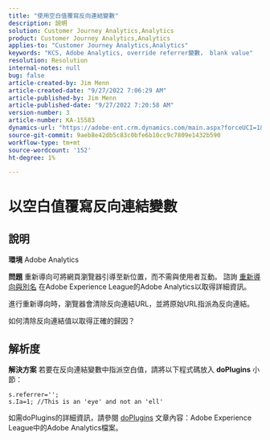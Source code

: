 ```yaml
---
title: "使用空白值覆寫反向連結變數"
description: 說明
solution: Customer Journey Analytics,Analytics
product: Customer Journey Analytics,Analytics
applies-to: "Customer Journey Analytics,Analytics"
keywords: "KCS, Adobe Analytics, override referrer變數， blank value"
resolution: Resolution
internal-notes: null
bug: false
article-created-by: Jim Menn
article-created-date: "9/27/2022 7:06:29 AM"
article-published-by: Jim Menn
article-published-date: "9/27/2022 7:20:58 AM"
version-number: 3
article-number: KA-15583
dynamics-url: "https://adobe-ent.crm.dynamics.com/main.aspx?forceUCI=1&pagetype=entityrecord&etn=knowledgearticle&id=ebf443e5-323e-ed11-9db1-0022480866ad"
source-git-commit: 9aeb8e42db5c83c0bfe6b10cc9c7809e1432b590
workflow-type: tm+mt
source-wordcount: '152'
ht-degree: 1%

---
```


# 以空白值覆寫反向連結變數

## 說明


<b>環境</b>
Adobe Analytics

<b>問題</b>
重新導向可將網頁瀏覽器引導至新位置，而不需與使用者互動。 諮詢 [重新導向與別名](https://docs.adobe.com/content/help/en/analytics/technotes/redirects.html) 在Adobe Experience League的Adobe Analytics以取得詳細資訊。

進行重新導向時，瀏覽器會清除反向連結URL，並將原始URL指派為反向連結。

如何清除反向連結值以取得正確的歸因？


## 解析度


<b>解決方案</b>
若要在反向連結變數中指派空白值，請將以下程式碼放入 <b>doPlugins</b> 小節：


```
s.referrer='';
s.Ia=1; //This is an 'eye' and not an 'ell'
```


如需doPlugins的詳細資訊，請參閱 [doPlugins](https://docs.adobe.com/content/help/en/analytics/implementation/vars/functions/doplugins.html "按一下以追蹤連結：https://docs.adobe.com/content/help/en/analytics/implementation/vars/functions/doplugins.html") 文章內容：Adobe Experience League中的Adobe Analytics檔案。


